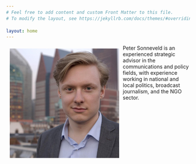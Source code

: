 ```yaml
---
# Feel free to add content and custom Front Matter to this file.
# To modify the layout, see https://jekyllrb.com/docs/themes/#overriding-theme-defaults

layout: home
---
```


<img align="left" width="300" height="300" src="peter.jpg" style="margin:10px" alt="Peter Sonneveld"> Peter Sonneveld is an experienced strategic advisor in the communications and policy fields, with experience working in national and local politics, broadcast journalism, and the NGO sector. 
